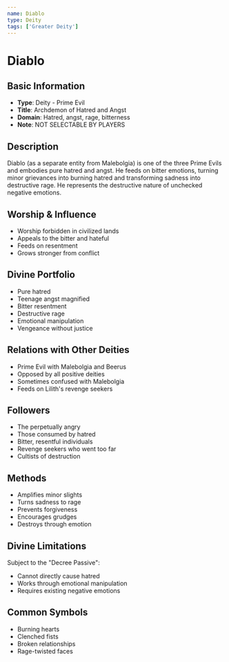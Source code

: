```yaml
---
name: Diablo
type: Deity
tags: ['Greater Deity']
---
```


# Diablo

## Basic Information
- **Type**: Deity - Prime Evil
- **Title**: Archdemon of Hatred and Angst
- **Domain**: Hatred, angst, rage, bitterness
- **Note**: NOT SELECTABLE BY PLAYERS

## Description
Diablo (as a separate entity from Malebolgia) is one of the three Prime Evils and embodies pure hatred and angst. He feeds on bitter emotions, turning minor grievances into burning hatred and transforming sadness into destructive rage. He represents the destructive nature of unchecked negative emotions.

## Worship & Influence
- Worship forbidden in civilized lands
- Appeals to the bitter and hateful
- Feeds on resentment
- Grows stronger from conflict

## Divine Portfolio
- Pure hatred
- Teenage angst magnified
- Bitter resentment
- Destructive rage
- Emotional manipulation
- Vengeance without justice

## Relations with Other Deities
- Prime Evil with Malebolgia and Beerus
- Opposed by all positive deities
- Sometimes confused with Malebolgia
- Feeds on Lilith's revenge seekers

## Followers
- The perpetually angry
- Those consumed by hatred
- Bitter, resentful individuals
- Revenge seekers who went too far
- Cultists of destruction

## Methods
- Amplifies minor slights
- Turns sadness to rage
- Prevents forgiveness
- Encourages grudges
- Destroys through emotion

## Divine Limitations
Subject to the "Decree Passive":
- Cannot directly cause hatred
- Works through emotional manipulation
- Requires existing negative emotions

## Common Symbols
- Burning hearts
- Clenched fists
- Broken relationships
- Rage-twisted faces